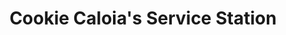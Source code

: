 ---
title: "Cookie Caloia's Service Station"
url: /syracuse/cookie-caloias-service-station/
shop: Autohaus
---